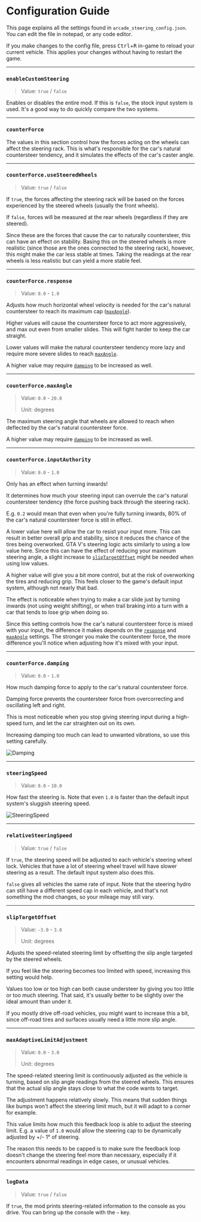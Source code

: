 # Configuration Guide

This page explains all the settings found in `arcade_steering_config.json`. You can edit the file in notepad, or any code editor.

If you make changes to the config file, press <kbd>Ctrl</kbd>+<kbd>R</kbd> in-game to reload your current vehicle. This applies your changes without having to restart the game.

___

### `enableCustomSteering`
> Value: `true` / `false`

Enables or disables the entire mod. If this is `false`, the stock input system is used. It's a good way to do quickly compare the two systems.

___

### `counterForce`

The values in this section control how the forces acting on the wheels can affect the steering rack. This is what's responsible for the car's natural countersteer tendency, and it simulates the effects of the car's caster angle.

___

### `counterForce.useSteeredWheels`
> Value: `true` / `false`

If `true`, the forces affecting the steering rack will be based on the forces experienced by the steered wheels (usually the front wheels).

If `false`, forces will be measured at the rear wheels (regardless if they are steered).

Since these are the forces that cause the car to naturally countersteer, this can have an effect on stability. Basing this on the steered wheels is more realistic (since those are the ones connected to the steering rack), however, this might make the car less stable at times. Taking the readings at the rear wheels is less realistic but can yield a more stable feel.

___

### `counterForce.response`
> Value: `0.0` - `1.0`

Adjusts how much horizontal wheel velocity is needed for the car's natural countersteer to reach its maximum cap ([`maxAngle`](#counterforcemaxangle)).

Higher values will cause the countersteer force to act more aggressively, and max out even from smaller slides. This will fight harder to keep the car straight.

Lower values will make the natural countersteer tendency more lazy and require more severe slides to reach [`maxAngle`](#counterforcemaxangle).

A higher value may require [`damping`](#counterforcedamping) to be increased as well.

___

### `counterForce.maxAngle`
> Value: `0.0` - `20.0`
>
> Unit: degrees

The maximum steering angle that wheels are allowed to reach when deflected by the car's natural countersteer force.

A higher value may require [`damping`](#counterforcedamping) to be increased as well.

___

### `counterForce.inputAuthority`
> Value: `0.0` - `1.0`

Only has an effect when turning inwards!

It determines how much your steering input can overrule the car's natural countersteer tendency (the force pushing back through the steering rack).

E.g. `0.2` would mean that even when you're fully turning inwards, 80% of the car's natural countersteer force is still in effect.

A lower value here will allow the car to resist your input more. This can result in better overall grip and stability, since it reduces the chance of the tires being overworked. GTA V's steering logic acts similarly to using a low value here. Since this can have the effect of reducing your maximum steering angle, a slight increase to [`slipTargetOffset`](#sliptargetoffset) might be needed when using low values.

A higher value will give you a bit more control, but at the risk of overworking the tires and reducing grip. This feels closer to the game's default input system, although not nearly that bad.

The effect is noticeable when trying to make a car slide just by turning inwards (not using weight shifting), or when trail braking into a turn with a car that tends to lose grip when doing so.

Since this setting controls how the car's natural countersteer force is mixed with your input, the difference it makes depends on the [`response`](#counterforceresponse) and [`maxAngle`](#counterforcemaxangle) settings. The stronger you make the countersteer force, the more difference you'll notice when adjusting how it's mixed with your input.

___

### `counterForce.damping`
> Value: `0.0` - `1.0`

How much damping force to apply to the car's natural countersteer force.

Damping force prevents the countersteer force from overcorrecting and oscillating left and right.

This is most noticeable when you stop giving steering input during a high-speed turn, and let the car straighten out on its own.

Increasing damping too much can lead to unwanted vibrations, so use this setting carefully.

![Damping](https://i.imgur.com/8HELKje.gif)

___

### `steeringSpeed`
> Value: `0.0` - `10.0`

How fast the steering is. Note that even `1.0` is faster than the default input system's sluggish steering speed.

![SteeringSpeed](https://i.imgur.com/jwTlKhm.gif)

___

### `relativeSteeringSpeed`
> Value: `true` / `false`

If `true`, the steering speed will be adjusted to each vehicle's steering wheel lock. Vehicles that have a lot of steering wheel travel will have slower steering as a result. The default input system also does this.

`false` gives all vehicles the same rate of input. Note that the steering hydro can still have a different speed cap in each vehicle, and that's not something the mod changes, so your mileage may still vary.

___

### `slipTargetOffset`
> Value: `-3.0` - `3.0`
>
> Unit: degrees

Adjusts the speed-related steering limit by offsetting the slip angle targeted by the steered wheels.

If you feel like the steering becomes too limited with speed, increasing this setting would help.

Values too low or too high can both cause understeer by giving you too little or too much steering. That said, it's usually better to be slightly over the ideal amount than under it.

If you mostly drive off-road vehicles, you might want to increase this a bit, since off-road tires and surfaces usually need a little more slip angle.

___

### `maxAdaptiveLimitAdjustment`
> Value: `0.0` - `3.0`
>
> Unit: degrees

The speed-related steering limit is continuously adjusted as the vehicle is turning, based on slip angle readings from the steered wheels. This ensures that the actual slip angle stays close to what the code wants to target.

The adjustment happens relatively slowly. This means that sudden things like bumps won't affect the steering limit much, but it will adapt to a corner for example.

This value limits how much this feedback loop is able to adjust the steering limit. E.g. a value of `1.0` would allow the steering cap to be dynamically adjusted by +/- 1° of steering.

The reason this needs to be capped is to make sure the feedback loop doesn't change the steering feel more than necessary, especially if it encounters abnormal readings in edge cases, or unusual vehicles.

___

### `logData`
> Value: `true` / `false`

If `true`, the mod prints steering-related information to the console as you drive.
You can bring up the console with the `~` key.
